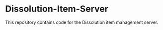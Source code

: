 # Dissolution-Item-Server
This repository contains code for the Dissolution item management server.
